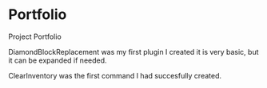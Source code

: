 # Portfolio
Project Portfolio

DiamondBlockReplacement was my first plugin I created it is very basic, but it can be expanded if needed.

ClearInventory was the first command I had succesfully created.
